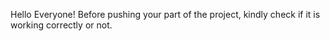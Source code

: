 Hello Everyone!
Before pushing your part of the project, kindly check if it is working correctly or not.
